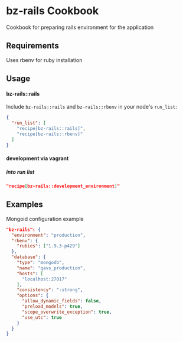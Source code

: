 bz-rails Cookbook
===============
Cookbook for preparing rails environment for the application

Requirements
------------
Uses rbenv for ruby installation

Usage
-----
#### bz-rails::rails

Include `bz-rails::rails` and `bz-rails::rbenv` in your node's `run_list`:

```json
{
  "run_list": [
    "recipe[bz-rails::rails]",
    "recipe[bz-rails::rbenv]"
  ]
}
```

#### development via vagrant

##### into run list

```json
"recipe[bz-rails::development_environment]"
```

## Examples

Mongoid configuration example

```json
"bz-rails": {
  "environment": "production",
  "rbenv": {
    "rubies": ["1.9.3-p429"]
  },
  "database": {
    "type": "mongodb",
    "name": "qavs_production",
    "hosts": [
      "localhost:27017"
    ],
    "consistency": ":strong",
    "options": {
      "allow_dynamic_fields": false,
      "preload_models": true,
      "scope_overwrite_exception": true,
      "use_utc": true
    }
  }
}
```


